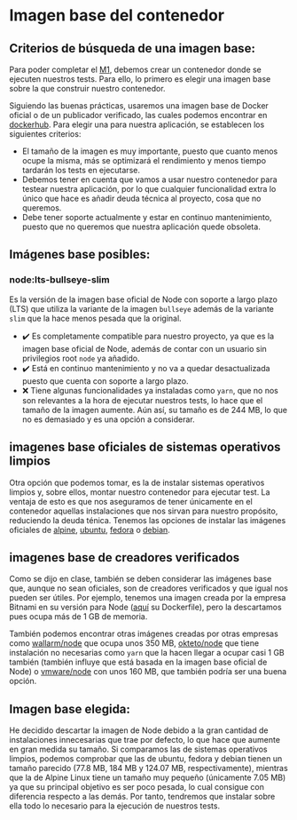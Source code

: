 # Imagen base del contenedor

## Criterios de búsqueda de una imagen base:

Para poder completar el [M1](https://github.com/pablo1mc315/iv_pablomc/milestone/3), debemos crear un contenedor donde se ejecuten nuestros tests. Para ello, lo primero es elegir una imagen base sobre la que construir nuestro contenedor.

Siguiendo las buenas prácticas, usaremos una imagen base de Docker oficial o de un publicador verificado, las cuales podemos encontrar en [dockerhub](https://hub.docker.com/search?q=&type=image&image_filter=official%2Cstore). Para elegir una para nuestra aplicación, se establecen los siguientes criterios:

- El tamaño de la imagen es muy importante, puesto que cuanto menos ocupe la misma, más se optimizará el rendimiento y menos tiempo tardarán los tests en ejecutarse.
- Debemos tener en cuenta que vamos a usar nuestro contenedor para testear nuestra aplicación, por lo que cualquier funcionalidad extra lo único que hace es añadir deuda técnica al proyecto, cosa que no queremos. 
- Debe tener soporte actualmente y estar en continuo mantenimiento, puesto que no queremos que nuestra aplicación quede obsoleta.

## Imágenes base posibles:

### node:lts-bullseye-slim

Es la versión de la imagen base oficial de Node con soporte a largo plazo (LTS) que utiliza la variante de la imagen `bullseye` además de la variante `slim` que la hace menos pesada que la original.

- :heavy_check_mark: Es completamente compatible para nuestro proyecto, ya que es la imagen base oficial de Node, además de contar con un usuario sin privilegios root `node` ya añadido.
- :heavy_check_mark: Está en continuo mantenimiento y no va a quedar desactualizada puesto que cuenta con soporte a largo plazo.
- :x: Tiene algunas funcionalidades ya instaladas como `yarn`, que no nos son relevantes a la hora de ejecutar nuestros tests, lo hace que el tamaño de la imagen aumente. Aún así, su tamaño es de 244 MB, lo que no es demasiado y es una opción a considerar.

## imagenes base oficiales de sistemas operativos limpios

Otra opción que podemos tomar, es la de instalar sistemas operativos limpios y, sobre ellos, montar nuestro contenedor para ejecutar test. La ventaja de esto es que nos aseguramos de tener únicamente en el contenedor aquellas instalaciones que nos sirvan para nuestro propósito, reduciendo la deuda ténica. Tenemos las opciones de instalar las imágenes oficiales de [alpine](https://hub.docker.com/_/alpine), [ubuntu](https://hub.docker.com/_/ubuntu), [fedora](https://hub.docker.com/_/fedora) o [debian](https://hub.docker.com/_/debian).

## imagenes base de creadores verificados

Como se dijo en clase, también se deben considerar las imágenes base que, aunque no sean oficiales, son de creadores verificados y que igual nos pueden ser útiles. Por ejemplo, tenemos una imagen creada por la empresa Bitnami en su versión para Node ([aquí](https://github.com/bitnami/containers/blob/main/bitnami/node/18/debian-11/Dockerfile) su Dockerfile), pero la descartamos pues ocupa más de 1 GB de memoria.

También podemos encontrar otras imágenes creadas por otras empresas como [wallarm/node](https://github.com/wallarm/docker-wallarm-node/blob/stable/4.4/Dockerfile) que ocupa unos 350 MB, [okteto/node]() que tiene instalación no necesarias como `yarn` que la hacen llegar a ocupar casi 1 GB también (también influye que está basada en la imagen base oficial de Node) o [vmware/node](https://github.com/vmware-archive/node/blob/master/Dockerfile) con unos 160 MB, que también podría ser una buena opción.


## Imagen base elegida:

He decidido descartar la imagen de Node debido a la gran cantidad de instalaciones innecesarias que trae por defecto, lo que hace que aumente en gran medida su tamaño. Si comparamos las de sistemas operativos limpios, podemos comprobar que las de ubuntu, fedora y debian tienen un tamaño parecido (77.8 MB, 184 MB y 124.07 MB, respectivamente), mientras que la de Alpine Linux tiene un tamaño muy pequeño (únicamente 7.05 MB) ya que su principal objetivo es ser poco pesada, lo cual consigue con diferencia respecto a las demás. Por tanto, tendremos que instalar sobre ella todo lo necesario para la ejecución de nuestros tests.